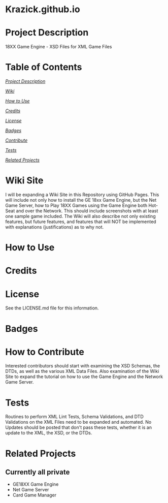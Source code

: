 # Krazick.github.io

# Project Description
<a name="Description"></a>
18XX Game Engine - XSD Files for XML Game Files

# Table of Contents
*[Project Description](#Description)*

*[Wiki](#Wiki)*

*[How to Use](#Use)*

*[Credits](#Credits)*

*[License](#License)*

*[Badges](#Badges)*

*[Contribute](#Contribute)*

*[Tests](#Tests)*

*[Related Projects](#Related)*

# Wiki Site
<a name="Wiki"></a>
I will be expanding a Wiki Site in this Repository using GitHub Pages. This will include not only how to install the GE 18xx Game Engine, but the Net Game Server, how to Play 18XX Games using the Game Engine both Hot-Seat and over the Network. This should include screenshots with at least one sample game included. The Wiki will also describe not only existing features, but future features, and features that will NOT be implemented with explanations (justifications) as to why not.

# How to Use
<a name="Use"></a>

# Credits
<a name="Credits"></a>

# License
<a name="License"></a>
See the LICENSE.md file for this information.

# Badges
<a name="Badges"></a>

# How to Contribute
<a name="Contribute"></a>

Interested contributors should start with examining the XSD Schemas, the DTDs, as well as the various XML Data Files.
Also examination of the Wiki Site to expand the tutorial on how to use the Game Engine and the Network Game Server.

# Tests
<a name="Tests"></a>
Routines to perform XML Lint Tests, Schema Validations, and DTD Validations on the XML Files need to be expanded and automated.
No Updates should be posted that don't pass these tests, whether it is an update to the XML, the XSD, or the DTDs.

# Related Projects
<a name="Related"></a>
## Currently all private
* GE18XX Game Engine
* Net Game Server
* Card Game Manager

